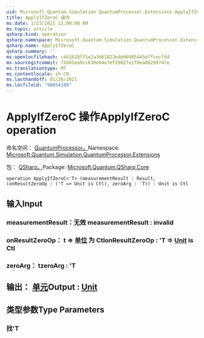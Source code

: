 ```yaml
---
uid: Microsoft.Quantum.Simulation.QuantumProcessor.Extensions.ApplyIfZeroC
title: ApplyIfZeroC 操作
ms.date: 1/23/2021 12:00:00 AM
ms.topic: article
qsharp.kind: operation
qsharp.namespace: Microsoft.Quantum.Simulation.QuantumProcessor.Extensions
qsharp.name: ApplyIfZeroC
qsharp.summary: ''
ms.openlocfilehash: c4d1618ff5e2a3d61823eddd6905445effcecfdd
ms.sourcegitcommit: 71605ea9cc630e84e7ef29027e1f0ea06299747e
ms.translationtype: MT
ms.contentlocale: zh-CN
ms.lasthandoff: 01/26/2021
ms.locfileid: "98854188"
---
```

# <a name="applyifzeroc-operation"></a><span data-ttu-id="8bc52-102">ApplyIfZeroC 操作</span><span class="sxs-lookup"><span data-stu-id="8bc52-102">ApplyIfZeroC operation</span></span>

<span data-ttu-id="8bc52-103">命名空间： [QuantumProcessor。](xref:Microsoft.Quantum.Simulation.QuantumProcessor.Extensions)</span><span class="sxs-lookup"><span data-stu-id="8bc52-103">Namespace: [Microsoft.Quantum.Simulation.QuantumProcessor.Extensions](xref:Microsoft.Quantum.Simulation.QuantumProcessor.Extensions)</span></span>

<span data-ttu-id="8bc52-104">包： [QSharp。](https://nuget.org/packages/Microsoft.Quantum.QSharp.Core)</span><span class="sxs-lookup"><span data-stu-id="8bc52-104">Package: [Microsoft.Quantum.QSharp.Core](https://nuget.org/packages/Microsoft.Quantum.QSharp.Core)</span></span>




```qsharp
operation ApplyIfZeroC<'T> (measurementResult : Result, (onResultZeroOp : ('T => Unit is Ctl), zeroArg : 'T)) : Unit is Ctl
```


## <a name="input"></a><span data-ttu-id="8bc52-105">输入</span><span class="sxs-lookup"><span data-stu-id="8bc52-105">Input</span></span>

### <a name="measurementresult--__invalidresult__"></a><span data-ttu-id="8bc52-106">measurementResult：__无效 <Result>__</span><span class="sxs-lookup"><span data-stu-id="8bc52-106">measurementResult : __invalid<Result>__</span></span>




### <a name="onresultzeroop--t--unit--is-ctl"></a><span data-ttu-id="8bc52-107">onResultZeroOp： t => [单位](xref:microsoft.quantum.lang-ref.unit)  为 Ctl</span><span class="sxs-lookup"><span data-stu-id="8bc52-107">onResultZeroOp : 'T => [Unit](xref:microsoft.quantum.lang-ref.unit)  is Ctl</span></span>




### <a name="zeroarg--t"></a><span data-ttu-id="8bc52-108">zeroArg： t</span><span class="sxs-lookup"><span data-stu-id="8bc52-108">zeroArg : 'T</span></span>





## <a name="output--unit"></a><span data-ttu-id="8bc52-109">输出： [单元](xref:microsoft.quantum.lang-ref.unit)</span><span class="sxs-lookup"><span data-stu-id="8bc52-109">Output : [Unit](xref:microsoft.quantum.lang-ref.unit)</span></span>



## <a name="type-parameters"></a><span data-ttu-id="8bc52-110">类型参数</span><span class="sxs-lookup"><span data-stu-id="8bc52-110">Type Parameters</span></span>

### <a name="t"></a><span data-ttu-id="8bc52-111">找</span><span class="sxs-lookup"><span data-stu-id="8bc52-111">'T</span></span>

